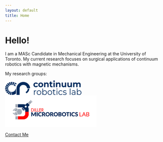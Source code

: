 ```yaml
---
layout: default
title: Home
---
```


# Hello!
I am a MASc Candidate in Mechanical Engineering at the University of Toronto. My current research focuses on surgical applications of continuum robotics with magnetic mechanisms.

My research groups:

<a href="https://crl.utm.utoronto.ca/">
    <img src="CRLab logo_dark_1_large(1).png" alt="Continuum Robotics Lab" title="Continuum Robotics Lab" width="250">
</a>

<a href="https://microrobotics.mie.utoronto.ca/">
    <img src="DillerLabLogo_full(1).png" alt="Diller Microrobotics Lab" title="Diller Microrobotics Lab" width="300">
</a>





[Contact Me](mailto:ewalsh[at]mie.utoronto.ca)
